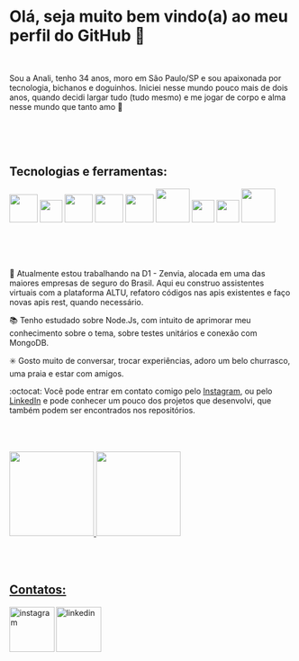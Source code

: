 # Olá, seja muito bem vindo(a) ao meu perfil do GitHub :wave:

<br>

  Sou a Anali, tenho 34 anos, moro em São Paulo/SP e sou apaixonada por tecnologia, bichanos e doguinhos. Iniciei nesse mundo pouco mais de dois anos, quando decidi largar tudo (tudo mesmo) e me jogar de corpo e alma nesse mundo que tanto amo :purple_heart:
  
<br>
<br>
<br>

## Tecnologias e ferramentas:
<img src="https://cdn.jsdelivr.net/gh/devicons/devicon/icons/nodejs/nodejs-plain-wordmark.svg" width="50" height="50"/>                                 <img src="https://cdn.jsdelivr.net/gh/devicons/devicon/icons/javascript/javascript-plain.svg" width="40" height="40"/>  <img src="https://cdn.jsdelivr.net/gh/devicons/devicon/icons/git/git-plain-wordmark.svg" width="50" height="50"/>   <img src="https://cdn.jsdelivr.net/gh/devicons/devicon/icons/github/github-original-wordmark.svg" width="50" height="50"/>    <img src="https://cdn.jsdelivr.net/gh/devicons/devicon/icons/mysql/mysql-original.svg" width="50" height="50"/>        <img src="https://cdn.jsdelivr.net/gh/devicons/devicon/icons/amazonwebservices/amazonwebservices-plain-wordmark.svg" width="60" height="60"/>     <img src="https://cdn.jsdelivr.net/gh/devicons/devicon/icons/jira/jira-original.svg" width="40" height="40"/>
<img src="https://cdn.jsdelivr.net/gh/devicons/devicon/icons/go/go-original.svg"  width="40" height="40"/>
<img src="https://cdn.jsdelivr.net/gh/devicons/devicon/icons/go/go-original-wordmark.svg"  width="60" height="60"/>





<br>
<br>
<br>

:stars: Atualmente estou trabalhando na D1 - Zenvia, alocada em uma das maiores empresas de seguro do Brasil. Aqui eu construo assistentes virtuais com a plataforma ALTU, refatoro códigos nas apis existentes e faço novas apis rest, quando necessário.

:books: Tenho estudado sobre Node.Js, com intuito de aprimorar meu conhecimento sobre o tema, sobre testes unitários e conexão com MongoDB.

:eight_spoked_asterisk: Gosto muito de conversar, trocar experiências, adoro um belo churrasco, uma praia e estar com amigos.

:octocat: Você pode entrar em contato comigo pelo <a href="https://www.instagram.com/anamora_lee" rel="nofollow">Instagram</a>, ou pelo <a href="https://www.linkedin.com/in/anali-silva" rel="nofollow">LinkedIn</a> e pode conhecer um pouco dos projetos que desenvolvi, que também podem ser encontrados nos repositórios.

<br>
<br>
<br>

<div>
<a href="https://github.com/analiSilva">
<img height="150em" src="https://github-readme-stats.vercel.app/api/top-langs/?username=analiSilva&layout=compact&langs_count=7&theme=dracula"/>
<img height="150em" src="https://github-readme-stats.vercel.app/api?username=analiSilva&show_icons=true&theme=dracula&include_all_commits=true&count_private=true"/>
</div>

  <br>
  <br>
  <br>

## Contatos:
  
<div>

<div dsplay="inline-block">

 <a href="https://www.instagram.com/anamora_lee/">
    <img align="left" width="80px" src="https://i.ibb.co/qkGSp1D/instagram.png" alt="instagram" style="vertical-align:top;">
  </a> 
  <a href="https://www.linkedin.com/in/anali-silva">
    <img width="80px" src="https://i.ibb.co/RyZx12b/linkedin.png" alt="linkedin" style="vertical-align:top;">
  </a>
</div>




<!-- <img src="https://github.com/analiSilva/analiSilva/blob/output/github-contribution-grid-snake.svg"/>-->
